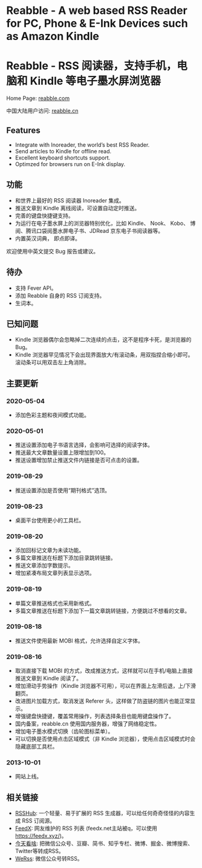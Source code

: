 # Reabble - A web based RSS Reader for PC, Phone & E-Ink Devices such as Amazon Kindle
# Reabble - RSS 阅读器，支持手机，电脑和 Kindle 等电子墨水屏浏览器

Home Page: [reabble.com](https://reabble.com)

中国大陆用户访问: [reabble.cn](https://reabble.cn)

## Features

- Integrate with Inoreader, the world’s best RSS Reader.
- Send articles to Kindle for offline read.
- Excellent keyboard shortcuts support.
- Optimzed for browsers run on E-Ink display.

## 功能

- 和世界上最好的 RSS 阅读器 Inoreader 集成。
- 推送文章到 Kindle 离线阅读，可设置自动定时推送。
- 完善的键盘快捷键支持。
- 为运行在电子墨水屏上的浏览器特别优化，比如 Kindle、 Nook、 Kobo、 博阅、腾讯口袋阅墨水屏电子书、JDRead 京东电子书阅读器等。
- 内置英汉词典， 即点即译。

欢迎使用中英文提交 Bug 报告或建议。

## 待办

- 支持 Fever API。
- 添加 Reabble 自身的 RSS 订阅支持。
- 生词本。

## 已知问题

- Kindle 浏览器偶尔会忽略掉二次连续的点击，这不是程序卡死，是浏览器的 Bug。
- Kindle 浏览器罕见情况下会出现界面放大/有滚动条，用双指捏合缩小即可。滚动条可以用双击左上角消除。

## 主要更新

### 2020-05-04

- 添加色彩主题和夜间模式功能。

### 2020-05-01

- 推送设置添加电子书语言选择，会影响可选择的阅读字体。
- 推送最大文章数量设置上限增加到100。
- 推送设置增加禁止推送文件内链接是否可点击的设置。

### 2019-08-29

- 推送设置添加是否使用“期刊格式”选顶。

### 2019-08-23

- 桌面平台使用更小的工具栏。

### 2019-08-20

- 添加回标记文章为未读功能。
- 多篇文章推送在标题下添加目录跳转链接。
- 推送文章添加字数提示。
- 增加紧凑布局文章列表显示选项。

### 2019-08-19

- 单篇文章推送格式也采用新格式。
- 多篇文章推送在标题下添加下一篇文章跳转链接，方便跳过不想看的文章。

### 2019-08-18

- 推送文件使用最新 MOBI 格式，允许选择自定义字体。

### 2019-08-16

- 取消直接下载 MOBI 的方式，改成推送方式，这样就可以在手机/电脑上直接推送文章到 Kindle 阅读了。
- 增加滑动手势操作（Kindle 浏览器不可用），可以在界面上左滑后退，上/下滑翻页。
- 改进图片加载方式，取消发送 Referer 头，这样做了防盗链的图片也能正常显示。
- 增强键盘快捷键，覆盖常用操作，列表选择条目也能用键盘操作了。
- 国内备案，reabble.cn 使用国内服务器，增强了网络稳定性。
- 增加电子墨水模式切换（齿轮图标菜单）。
- 可以切换是否使用点击区域模式（非 Kindle 浏览器），使用点击区域模式时会隐藏底部工具栏。

### 2013-10-01

- 网站上线。

## 相关链接

- [RSSHub](https://docs.rsshub.app/): 一个轻量、易于扩展的 RSS 生成器，可以给任何奇奇怪怪的内容生成 RSS 订阅源。
- [FeedX](https://feedx.net/): 网友维护的 RSS 列表 (feedx.net主站被q，可以使用<https://feedx.xyz/>)。
- [今天看啥](http://www.jintiankansha.me/account/signup?invite_code=GB4FISKPPA): 把微信公众号、豆瓣、简书、知乎专栏、微博、掘金、微博搜索、Twitter等转成RSS。
- [WeRss](https://werss.app/): 微信公众号转RSS。
